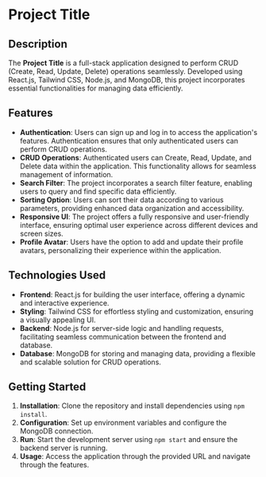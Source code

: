 # Project Title

## Description

The **Project Title** is a full-stack application designed to perform CRUD (Create, Read, Update, Delete) operations seamlessly. Developed using React.js, Tailwind CSS, Node.js, and MongoDB, this project incorporates essential functionalities for managing data efficiently.

## Features

- **Authentication**: Users can sign up and log in to access the application's features. Authentication ensures that only authenticated users can perform CRUD operations.
- **CRUD Operations**: Authenticated users can Create, Read, Update, and Delete data within the application. This functionality allows for seamless management of information.
- **Search Filter**: The project incorporates a search filter feature, enabling users to query and find specific data efficiently.
- **Sorting Option**: Users can sort their data according to various parameters, providing enhanced data organization and accessibility.
- **Responsive UI**: The project offers a fully responsive and user-friendly interface, ensuring optimal user experience across different devices and screen sizes.
- **Profile Avatar**: Users have the option to add and update their profile avatars, personalizing their experience within the application.

## Technologies Used

- **Frontend**: React.js for building the user interface, offering a dynamic and interactive experience.
- **Styling**: Tailwind CSS for effortless styling and customization, ensuring a visually appealing UI.
- **Backend**: Node.js for server-side logic and handling requests, facilitating seamless communication between the frontend and database.
- **Database**: MongoDB for storing and managing data, providing a flexible and scalable solution for CRUD operations.

## Getting Started

1. **Installation**: Clone the repository and install dependencies using `npm install`.
2. **Configuration**: Set up environment variables and configure the MongoDB connection.
3. **Run**: Start the development server using `npm start` and ensure the backend server is running.
4. **Usage**: Access the application through the provided URL and navigate through the features.
